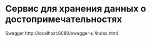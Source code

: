 # Сервис для хранения данных о достопримечательностях

Swagger http://localhost:8080/swagger-ui/index.html
